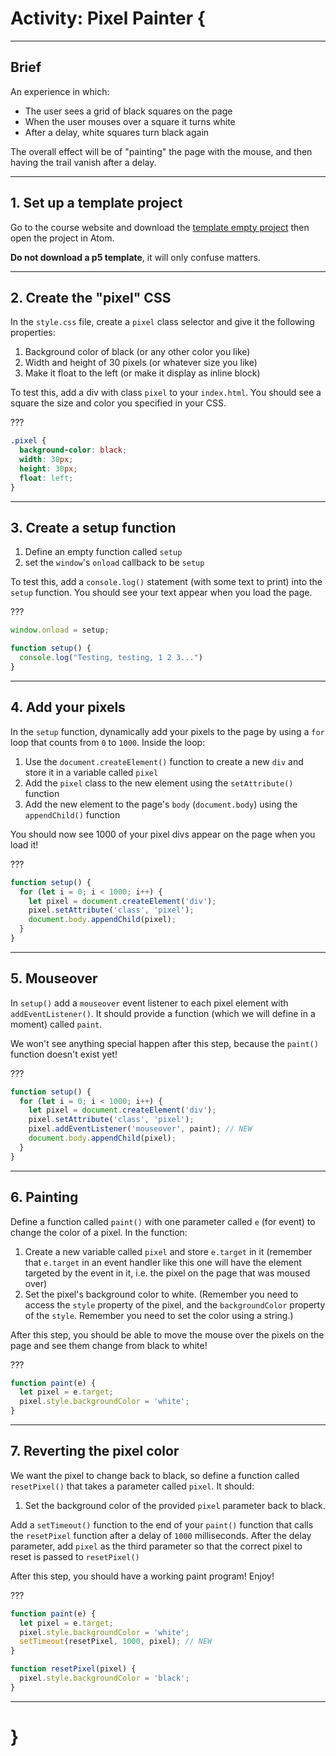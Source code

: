 # Activity: Pixel Painter {

---

## Brief

An experience in which:

- The user sees a grid of black squares on the page
- When the user mouses over a square it turns white
- After a delay, white squares turn black again

The overall effect will be of "painting" the page with the mouse, and then having the trail vanish after a delay.

---

## 1. Set up a template project

Go to the course website and download the [template empty project](https://github.com/pippinbarr/cart263-2020/raw/master/templates/empty-project.zip) then open the project in Atom.

__Do not download a p5 template__, it will only confuse matters.

---

## 2. Create the "pixel" CSS

In the `style.css` file, create a `pixel` class selector and give it the following properties:

1. Background color of black (or any other color you like)
1. Width and height of 30 pixels (or whatever size you like)
1. Make it float to the left (or make it display as inline block)

To test this, add a div with class `pixel` to your `index.html`. You should see a square the size and color you specified in your CSS.

???

```css
.pixel {
  background-color: black;
  width: 30px;
  height: 30px;
  float: left;
}
```

---

## 3. Create a setup function

1. Define an empty function called `setup`
1. set the `window`'s `onload` callback to be `setup`

To test this, add a `console.log()` statement (with some text to print) into the `setup` function. You should see your text appear when you load the page.

???

```javascript
window.onload = setup;

function setup() {
  console.log("Testing, testing, 1 2 3...")
}
```

---

## 4. Add your pixels

In the `setup` function, dynamically add your pixels to the page by using a `for` loop that counts from `0` to `1000`. Inside the loop:

1. Use the `document.createElement()` function to create a new `div` and store it in a variable called `pixel`
1. Add the `pixel` class to the new element using the `setAttribute()` function
1. Add the new element to the page's `body` (`document.body`) using the `appendChild()` function

You should now see 1000 of your pixel divs appear on the page when you load it!

???

```javascript
function setup() {
  for (let i = 0; i < 1000; i++) {
    let pixel = document.createElement('div');
    pixel.setAttribute('class', 'pixel');
    document.body.appendChild(pixel);
  }
}
```

---

## 5. Mouseover
In `setup()` add a `mouseover` event listener to each pixel element with `addEventListener()`. It should provide a function (which we will define in a moment) called `paint`.

We won't see anything special happen after this step, because the `paint()` function doesn't exist yet!

???

```javascript
function setup() {
  for (let i = 0; i < 1000; i++) {
    let pixel = document.createElement('div');
    pixel.setAttribute('class', 'pixel');
    pixel.addEventListener('mouseover', paint); // NEW
    document.body.appendChild(pixel);
  }
}
```

---

## 6. Painting

Define a function called `paint()` with one parameter called `e` (for event) to change the color of a pixel. In the function:

1. Create a new variable called `pixel` and store `e.target` in it (remember that `e.target` in an event handler like this one will have the element targeted by the event in it, i.e. the pixel on the page that was moused over)
1. Set the pixel's background color to white. (Remember you need to access the `style` property of the pixel, and the `backgroundColor` property of the `style`. Remember you need to set the color using a string.)

After this step, you should be able to move the mouse over the pixels on the page and see them change from black to white!

???

```javascript
function paint(e) {
  let pixel = e.target;
  pixel.style.backgroundColor = 'white';
}
```

---

## 7. Reverting the pixel color

We want the pixel to change back to black, so define a function called `resetPixel()` that takes a parameter called `pixel`. It should:

1. Set the background color of the provided `pixel` parameter back to black.

Add a `setTimeout()` function to the end of your `paint()` function that calls the `resetPixel` function after a delay of `1000` milliseconds. After the delay parameter, add `pixel` as the third parameter so that the correct pixel to reset is passed to `resetPixel()`

After this step, you should have a working paint program! Enjoy!

???

```javascript
function paint(e) {
  let pixel = e.target;
  pixel.style.backgroundColor = 'white';
  setTimeout(resetPixel, 1000, pixel); // NEW
}

function resetPixel(pixel) {
  pixel.style.backgroundColor = 'black';
}
```

---

# }
